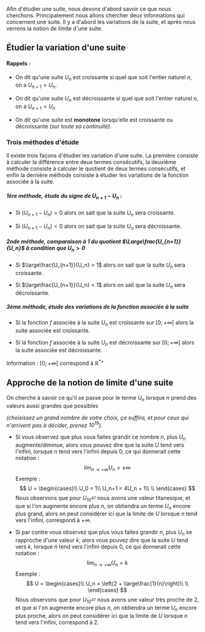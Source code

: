 Afin d'étudier une suite, nous devons d'abord savoir ce que nous cherchons. Principalement nous allons chercher deux informations qui concernent une suite. Il y a d'abord les variations de la suite, et après nous verrons la notion de limite d'une suite. 

## Étudier la variation d'une suite

#### Rappels :

- On dit qu'une suite $U_n$ est croissante si quel que soit l'entier naturel $n$, on a $U_{n+1} > U_n$.
- On dit qu'une suite $U_n$ est décroissante si quel que soit l'entier naturel $n$, on a $U_{n+1} < U_n$

- On dit qu'une suite est **monotone** lorsqu'elle est croissante ou décroissante *(sur toute sa continuité).*

### Trois méthodes d'étude 

Il existe trois façons d'étudier les variation d'une suite. La première consiste à calculer la différence entre deux termes consécutifs, la deuxième méthode consiste à calculer le quotient de deux termes consécutifs, et enfin la dernière méthode consiste à étudier les variations de la fonction associée à la suite.

##### 1ère méthode, étude du signe de $U_{n+1} - U_n$ :

- Si $(U_{n+1} - U_n) > 0$ alors on sait que la suite $U_n$ sera croissante.

- Si $(U_{n+1} - U_n) < 0$ alors on sait que la suite $U_n$ sera décroissante.

##### 2nde méthode, comparaison à 1 du quotient $\Large\frac{U_{n+1}}{U_n}$ à condition que $U_n > 0$

- Si $\large\frac{U_{n+1}}{U_n} > 1$ alors on sait que la suite $U_n$ sera croissante. 

- Si $\large\frac{U_{n+1}}{U_n} < 1$ alors on sait que la suite $U_n$ sera décroissante. 

##### 3ème méthode, étude des variations de la fonction associée à la suite

- Si la fonction $f$ associée à la suite $U_n$ est croissante sur $[0 ; +\infty[$ alors la suite associée est croissante.

- Si la fonction $f$ associée à la suite $U_n$ est décroissante sur $[0 ; +\infty[$ alors la suite associée est décroissante.

Information : $[0;+\infty[$ correspond à $\mathbb{R}^{*+}$



## Approche de la notion de limite d'une suite

On cherche à savoir ce qu'il se passe pour le terme $U_n$ lorsque $n$ prend des valeurs aussi grandes que possibles 

*(choisissez un grand nombre de votre choix, ça suffira, et pour ceux qui n'arrivent pas à décider, prenez $10^{19}$)*.

- Si vous observez que plus vous faites grandir ce nombre $n$, plus $U_n$ augmente/diminue, alors vous pouvez dire que la suite $U$ tend vers l'infini, lorsque $n$ tend vers l'infini depuis $0$, ce qui donnerait cette notation : 
$$
\lim_{n\to+\infty}U_n = \pm\infty
$$
Exemple : 
$$
U = \begin{cases}\\
U_0 = 1\\
U_n+1 = 4U_n + 1\\
\\
\end{cases}
$$
Nous observons que pour $U_{10^{47}}$ nous avons une valeur titanesque, et que si l'on augmente encore plus $n$, on obtiendra un terme $U_n$ encore plus grand, alors on peut considérer ici que la limite de $U$ lorsque $n$ tend vers l'infini, correspond à $+\infty$.

- Si par contre vous observez que plus vous faites grandir $n$, plus $U_n$ se rapproche d'une valeur $k$, alors vous pouvez dire que la suite $U$ tend vers $k$, lorsque $n$ tend vers l'infini depuis $0$, ce qui donnerait cette notation : 
$$
\lim_{n\to+\infty}U_n = k
$$
Exemple : 
$$
U = \begin{cases}\\
U_n = \left(2 + \large\frac{1}{n}\right)\\
\\
\end{cases}
$$
Nous observons que pour $U_{10^{47}}$ nous avons une valeur très proche de $2$, et que si l'on augmente encore plus $n$, on obtiendra un terme $U_n$ encore plus proche, alors on peut considérer ici que la limite de $U$ lorsque $n$ tend vers l'infini, correspond à $2$.